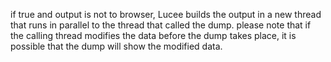 if true and output is not to browser, Lucee builds the output in a new thread that runs in parallel to the thread that called the dump.  please note that if the calling thread modifies the data before the dump takes place, it is possible that the dump will show the modified data.
